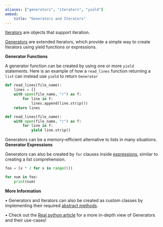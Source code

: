 ```yaml
---
aliases: ["generators", "iterators", "yield"]
embed:
    title: "Generators and Iterators"
---
```


[Iterators](https://docs.python.org/3/glossary.html#term-iterator) are objects that support iteration.

[Generators](https://docs.python.org/3/glossary.html#term-generator) are extended Iterators, which provide a simple way to create Iterators using yield functions or expressions.

**Generator Functions**

A generator function can be created by using one or more `yield` statements. Here is an example of how a `read_lines` function returning a `list` can instead use `yield` to return `Generator`
```py
def read_lines(file_name):
    lines = []
    with open(file_name, "r") as f:
        for line in f:
            lines.append(line.strip())
    return lines

def read_lines(file_name):
    with open(file_name, "r") as f:
        for line in f:
            yield line.strip()
```
Generators can be a memory-efficient alternative to lists in many situations.
**Generator Expressions**

Generators can also be created by `for` clauses inside [expressions](https://docs.python.org/3/glossary.html#term-generator-expression), similar to creating a list comprehension.

```py
foo = (x * 2 for x in range(5))

for num in foo:
    print(num)
```

**More Information**

• Generators and Iterators can also be created as custom classes by implementing their required [abstract methods](https://docs.python.org/3/library/collections.abc.html#collections-abstract-base-classes-1).

• Check out the [Real python article](https://realpython.com/introduction-to-python-generators/) for a more in-depth view of Generators and their use-cases!
